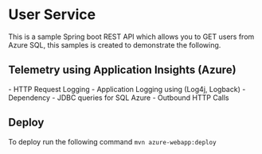 <h1>User Service</h1>
This is a sample Spring boot REST API which allows you to 
GET users from Azure SQL, this samples is created to demonstrate the following.


<h2>Telemetry using Application Insights (Azure)</h2>
   - HTTP Request Logging
   - Application Logging using (Log4j, Logback)
   - Dependency  
        - JDBC queries for SQL Azure
        - Outbound HTTP Calls 
<br/>

## Deploy
To deploy run the following command
`mvn azure-webapp:deploy`
